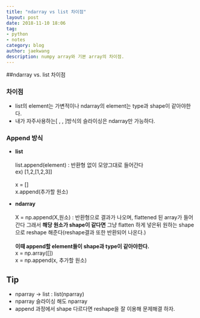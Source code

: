 ```yaml
---
title: "ndarray vs list 차이점"
layout: post
date: 2018-11-10 18:06
tag:
- python
- notes
category: blog
author: jaekwang
description: numpy array와 기본 array의 차이점.
---
```


##ndarray vs. list 차이점

### 차이점
* list의 element는 가변적이나 ndarray의 element는 type과 shape이 같아야한다.
* 내가 자주사용하는[ , , ]방식의 슬라이싱은 ndarray만 가능하다.

### Append 방식
* **list**<br/><br/>
 list.append(element) : 반환형 없이 모양그대로 들어간다<br/>
 ex) [1,2,[1,2,3]] <br/><br/>
 x = []<br/>
 x.append(추가할 원소)

* **ndarray**<br/><br/>
  X = np.append(X,원소) : 반환형으로 결과가 나오며, flattened 된 array가 들어간다
  그래서 **해당 원소가 shape이 같다면** 그냥 flatten 하게 넣은뒤 원하는 shape으로
  reshape 해준다(reshape결과 또한 반환되어 나온다.)<br/><br/>
**이때 append할 element들이 shape과 type이 같아야한다.**<br/>
x = np.array([])<br/>
x = np.append(x, 추가할 원소)

## Tip

* nparray -> list  : list(nparray)
* nparray 슬라이싱 해도 nparray
* append 과정에서 shape 다르다면 reshape을 잘 이용해 문제해결 하자.
